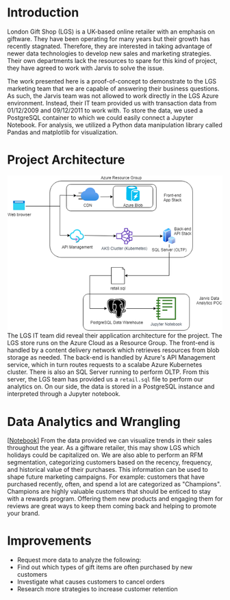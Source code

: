# Introduction
London Gift Shop (LGS) is a UK-based online retailer with an emphasis on giftware. They have been operating for many years but their growth has recently stagnated. Therefore, they are interested in taking advantage of newer data technologies to develop new sales and marketing strategies. Their own departments lack the resources to spare for this kind of project, they have agreed to work with  Jarvis to solve the issue.

The work presented here is a proof-of-concept to demonstrate to the LGS marketing team that we are capable of answering their business questions. As such, the Jarvis team was not allowed to work directly in the LGS Azure environment. Instead, their IT team provided us with transaction data from 01/12/2009 and 09/12/2011 to work with. To store the data, we used a PostgreSQL container to which we could easily connect a Jupyter Notebook. For analysis, we utilized a Python data manipulation library called Pandas and matplotlib for visualization.

# Project Architecture
![architecture](.assets/python.png)
The LGS IT team did reveal their application architecture for the project. The LGS store runs on the Azure Cloud as a Resource Group. The front-end is handled by a content delivery network which retrieves resources from blob storage as needed. The back-end is handled by Azure's API Management service, which in turn routes requests to a scalabe Azure Kubernetes cluster. There is also an SQL Server running to perform OLTP. From this server, the LGS team has provided us a ```retail.sql``` file to perform our analytics on. On our side, the data is stored in a PostgreSQL instance and interpreted through a Jupyter notebook.

# Data Analytics and Wrangling
[[Notebook](https://github.com/jarviscanada/jarvis_data_eng_danny/blob/develop/python_data_analytics/retail_data_analytics_wrangling.ipynb)]
From the data provided we can visualize trends in their sales throughout the year. As a giftware retailer, this may show LGS which holidays could be capitalized on. We are also able to perform an RFM segmentation, categorizing customers based on the recency, frequency, and historical value of their purchases. This information can be used to shape future marketing campaigns. For example: customers that have purchased recently, often, and spend a lot are categorized as "Champions". Champions are highly valuable customers that should be enticed to stay with a rewards program. Offering them new products and engaging them for reviews are great ways to keep them coming back and helping to promote your brand.

# Improvements
- Request more data to analyze the following:
- Find out which types of gift items are often purchased by new customers
- Investigate what causes customers to cancel orders
- Research more strategies to increase customer retention
